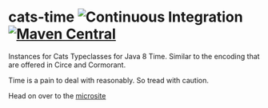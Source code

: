 # cats-time ![Continuous Integration](https://github.com/typelevel/cats-time/workflows/Continuous%20Integration/badge.svg) [![Maven Central](https://maven-badges.herokuapp.com/maven-central/io.chrisdavenport/cats-time_2.13/badge.svg)](https://maven-badges.herokuapp.com/maven-central/io.chrisdavenport/cats-time_2.13)

Instances for Cats Typeclasses for Java 8 Time. Similar to the encoding that are offered in Circe and Cormorant. 

Time is a pain to deal with reasonably. So tread with caution.

Head on over to the [microsite](https://typelevel.org/cats-time)
